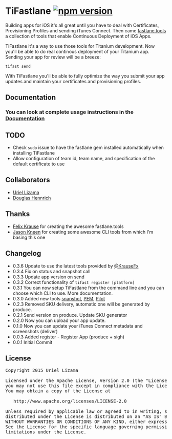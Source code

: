 # TiFastlane [![npm version](https://badge.fury.io/js/tifastlane.svg)](http://badge.fury.io/js/tifastlane)

Building apps for iOS it's all great until you have to deal with Certificates, Provisioning Profiles and sending iTunes Connect. Then came [fastlane.tools](https://fastlane.tools/) a collection of tools that enable Continuous Deployment of iOS Apps.

TiFastlane it's a way to use those tools for Titanium development. Now you'll be able to do real continous deployment of your Titanium app. Sending your app for review will be a breeze:

	tifast send

With TiFastlane you'll be able to fully optimize the way you submit your app updates and maintain your certificates and provisioning profiles.

## Documentation

### You can look at complete usage instructions in the [Documentation](./docs/README.md)


## TODO

* Check `sudo` issue to have the fastlane gem installed automatically when installing TiFastlane
* Allow configuration of team id, team name, and specification of the default certificate to use

##  Collaborators

* [Uriel Lizama](https://github.com/ulizama)
* [Douglas Hennrich](https://github.com/DouglasHennrich)

##  Thanks

* [Felix Krause](https://github.com/KrauseFx) for creating the awesome fastlane.tools
* [Jason Kneen](https://github.com/jasonkneen) for creating some awesome CLI tools from which I'm basing this one

## Changelog
* 0.3.6 Update to use the latest tools provided by [@KrauseFx](https://github.com/KrauseFx/fastlane)
* 0.3.4 Fix on status and snapshot call
* 0.3.3 Update app version on send
* 0.3.2 Correct functionality of `tifast register [platform]`
* 0.3.1 You can now setup TiFastlane from the command line and you can choose which CLI to use. More documentation.
* 0.3.0 Added new tools [snapshot](https://github.com/KrauseFx/snapshot), [PEM](https://github.com/fastlane/PEM), [Pilot](https://github.com/fastlane/pilot)
* 0.2.3 Removed SKU delivery, automatic one will be generated by produce.
* 0.2.1 Send version on produce. Update SKU generator
* 0.2.0 Now you can upload your app update.
* 0.1.0 Now you can update your iTunes Connect metadata and screenshots (deliver)
* 0.0.3 Added register - Register App (produce + sigh)
* 0.0.1 Initial Commit

## License

<pre>
Copyright 2015 Uriel Lizama

Licensed under the Apache License, Version 2.0 (the "License");
you may not use this file except in compliance with the License.
You may obtain a copy of the License at

   http://www.apache.org/licenses/LICENSE-2.0

Unless required by applicable law or agreed to in writing, software
distributed under the License is distributed on an "AS IS" BASIS,
WITHOUT WARRANTIES OR CONDITIONS OF ANY KIND, either express or implied.
See the License for the specific language governing permissions and
limitations under the License.
</pre>
